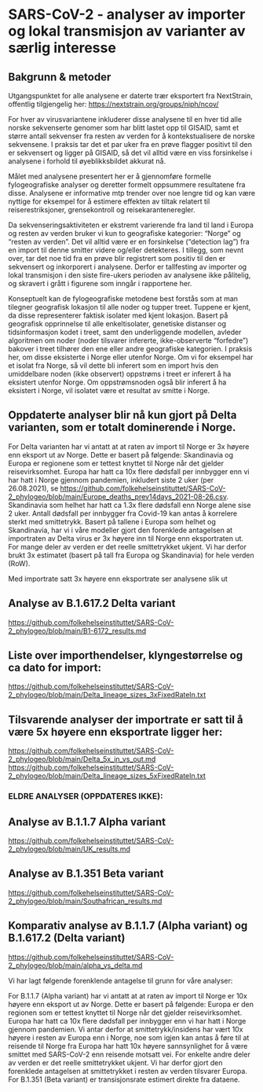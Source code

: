# SARS-CoV-2 - analyser av importer og lokal transmisjon av varianter av særlig interesse

## Bakgrunn & metoder

Utgangspunktet for alle analysene er daterte trær eksportert fra NextStrain, offentlig tilgjengelig her: https://nextstrain.org/groups/niph/ncov/

For hver av virusvariantene inkluderer disse analysene til en hver tid alle norske sekvenserte genomer som har blitt lastet opp til GISAID, samt et større antall sekvenser fra resten av verden for å kontekstualisere de norske sekvensene. I praksis tar det et par uker fra en prøve flagger positivt til den er sekvensert og ligger på GISAID, så det vil alltid være en viss forsinkelse i analysene i forhold til øyeblikksbildet akkurat nå. 

Målet med analysene presentert her er å gjennomføre formelle fylogeografiske analyser og deretter formelt oppsummere resultatene fra disse. Analysene er informative mtp trender over noe lengre tid og kan være nyttige for eksempel for å estimere effekten av tiltak relatert til reiserestriksjoner, grensekontroll og reisekaranteneregler. 

Da sekvenseringsaktiviteten er ekstremt varierende fra land til land i Europa og resten av verden bruker vi kun to geografiske kategorier: “Norge” og “resten av verden”. Det vil alltid være er en forsinkelse (“detection lag”) fra en import til denne smitter videre og/eller detekteres. I tillegg, som nevnt over, tar det noe tid fra en prøve blir registrert som positiv til den er sekvensert og inkorporert i analysene. Derfor er tallfesting av importer og lokal transmisjon i den siste fire-ukers perioden av analysene ikke pålitelig, og skravert i grått i figurene som inngår i rapportene her.

Konseptuelt kan de fylogeografiske metodene best forstås som at man tilegner geografisk lokasjon til alle noder og tupper treet. Tuppene er kjent, da disse representerer faktisk isolater med kjent lokasjon. Basert på geografisk opprinnelse til alle enkeltisolater, genetiske distanser og tidsinformasjon kodet i treet, samt den underliggende modellen, avleder algoritmen om noder (noder tilsvarer infererte, ikke-observerte “forfedre”) bakover i treet tilhører den ene eller andre geografiske kategorien. I praksis her, om disse eksisterte i Norge eller utenfor Norge. Om vi for eksempel har et isolat fra Norge, så vil dette bli inferert som en import hvis den umiddelbare noden (ikke observert) oppstrøms i treet er inferert å ha eksistert utenfor Norge. Om oppstrømsnoden også blir inferert å ha eksistert i Norge, vil isolatet være et resultat av smitte i Norge.

## Oppdaterte analyser blir nå kun gjort på Delta varianten, som er totalt dominerende i Norge.

For Delta varianten har vi antatt at at raten av import til Norge er 3x høyere enn eksport ut av Norge. Dette er basert på følgende: Skandinavia og Europa er regionene som er tettest knyttet til Norge når det gjelder reisevirksomhet. Europa har hatt ca 10x flere dødsfall per innbygger enn vi har hatt i Norge gjennom pandemien, inkludert siste 2 uker (per 26.08.2021), se https://github.com/folkehelseinstituttet/SARS-CoV-2_phylogeo/blob/main/Europe_deaths_prev14days_2021-08-26.csv. Skandinavia som helhet har hatt ca 1.3x flere dødsfall enn Norge alene sise 2 uker. Antall dødsfall per innbygger fra Covid-19 kan antas å korrelere sterkt med smittetrykk. Basert på tallene i Europa som helhet og Skandinavia, har vi i våre modeller gjort den forenklede antagelsen at importraten av Delta virus er 3x høyere inn til Norge enn eksportraten ut. For mange deler av verden er det reelle smittetrykket ukjent. Vi har derfor brukt 3x estimatet (basert på tall fra Europa og Skandinavia) for hele verden (RoW). 

Med importrate satt 3x høyere enn eksportrate ser analysene slik ut

## Analyse av B.1.617.2 Delta variant
https://github.com/folkehelseinstituttet/SARS-CoV-2_phylogeo/blob/main/B1-6172_results.md

## Liste over importhendelser, klyngestørrelse og ca dato for import:
https://github.com/folkehelseinstituttet/SARS-CoV-2_phylogeo/blob/main/Delta_lineage_sizes_3xFixedRateIn.txt


## Tilsvarende analyser der importrate er satt til å være 5x høyere enn eksportrate ligger her:
https://github.com/folkehelseinstituttet/SARS-CoV-2_phylogeo/blob/main/Delta_5x_in_vs_out.md
https://github.com/folkehelseinstituttet/SARS-CoV-2_phylogeo/blob/main/Delta_lineage_sizes_5xFixedRateIn.txt





### ELDRE ANALYSER (OPPDATERES IKKE):

## Analyse av B.1.1.7 Alpha variant
https://github.com/folkehelseinstituttet/SARS-CoV-2_phylogeo/blob/main/UK_results.md

## Analyse av B.1.351 Beta variant
https://github.com/folkehelseinstituttet/SARS-CoV-2_phylogeo/blob/main/Southafrican_results.md

## Komparativ analyse av B.1.1.7 (Alpha variant) og B.1.617.2 (Delta variant)
https://github.com/folkehelseinstituttet/SARS-CoV-2_phylogeo/blob/main/alpha_vs_delta.md


Vi har lagt følgende forenklende antagelse til grunn for våre analyser:

For B.1.1.7 (Alpha variant) har vi antatt at at raten av import til Norge er 10x høyere enn eksport ut av Norge. Dette er basert på følgende: Europa er den regionen som er tettest knyttet til Norge når det gjelder reisevirksomhet. Europa har hatt ca 10x flere dødsfall per innbygger enn vi har hatt i Norge gjennom pandemien. Vi antar derfor at smittetrykk/insidens har vært 10x høyere i resten av Europa enn i Norge, noe som igjen kan antas å føre til at reisende til Norge fra Europa har hatt 10x høyere sannsynlighet for å være smittet med SARS-CoV-2 enn reisende motsatt vei. For enkelte andre deler av verden er det reelle smittetrykket ukjent. Vi har derfor gjort den forenklede antagelsen at smittetrykket i resten av verden tilsvarer Europa. For B.1.351 (Beta variant) er transisjonsrate estimert direkte fra dataene.
